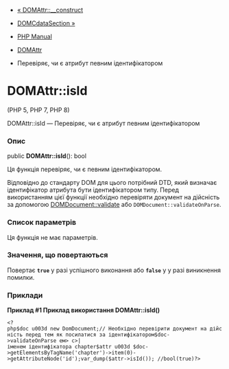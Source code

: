 - [« DOMAttr::\_\_construct](domattr.construct.md)
- [DOMCdataSection »](class.domcdatasection.md)

- [PHP Manual](index.md)
- [DOMAttr](class.domattr.md)
- Перевіряє, чи є атрибут певним ідентифікатором

# DOMAttr::isId

(PHP 5, PHP 7, PHP 8)

DOMAttr::isId — Перевіряє, чи є атрибут певним
ідентифікатором

### Опис

public **DOMAttr::isId**(): bool

Ця функція перевіряє, чи є певним ідентифікатором.

Відповідно до стандарту DOM для цього потрібний DTD, який
визначає ідентифікатор атрибута бути ідентифікатором типу. Перед
використанням цієї функції необхідно перевіряти документ на
дійсність за допомогою
[DOMDocument::validate](domdocument.validate.md) або
`DOMDocument::validateOnParse`.

### Список параметрів

Ця функція не має параметрів.

### Значення, що повертаються

Повертає **`true`** у разі успішного виконання або **`false`** у
у разі виникнення помилки.

### Приклади

**Приклад #1 Приклад використання DOMAttr::isId()**

`<?php$doc u003d new DomDocument;// Необхідно перевірити документ на дійсність перед тем як посилатися за ідентифікатором$doc->validateOnParse ем> с>| іменем ідентифікатора chapter$attr u003d $doc->getElementsByTagName('chapter')->item(0)->getAttributeNode('id');var_dump($attr->isId()); //bool(true)?> `
